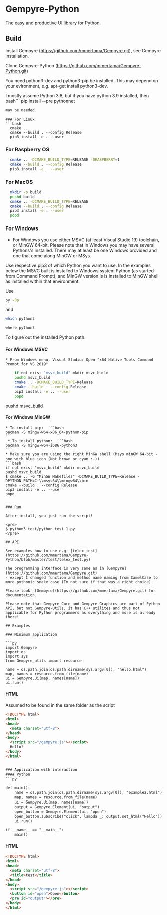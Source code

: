 # Gempyre-Python 

The easy and productive UI library for Python. 

## Build

Install Gempyre (https://github.com/mmertama/Gempyre.git), see Gempyre
installation. 

Clone Gempyre-Python (https://github.com/mmertama/Gempyre-Python.git)

You need python3-dev and python3-pip be installed. This may depend on your evironment, e.g. apt-get install python3-dev.

I mostly assume Python 3.8, but if you have python 3.9 installed, then 
bash```
pip install --pre pythonnet
```
may be needed.

### For Linux
```bash
  cmake ..
  cmake --build . --config Release
  pip3 install -e . --user
```

### For Raspberry OS
```bash
  cmake .. -DCMAKE_BUILD_TYPE=RELEASE -DRASPBERRY=1
  cmake --build . --config Release
  pip3 install -e . --user
```


### For MacOS
```bash
  mkdir -p build
  pushd build
  cmake .. -DCMAKE_BUILD_TYPE=RELEASE
  cmake --build . --config Release
  pip3 install -e . --user
  popd
```

### For Windows
* For Windows you use either MSVC (at least Visual Studio 19) toolchain, or
MinGW 64-bit. Please note that in Windows you may have several Pythons's installed. 
There may at least be one Windows provided and one that come along MinGW or MSys.

Use respective pip3 of which Python you want to use. In the examples below the MSVC built
is installed to Windows system Python (as started from Command Prompt), and MinGW version is
is installed to MinGW shell as installed within that environment. 

Use 
```bash
py -0p
```
and

```bash
which python3
```

```bash
where python3
```

To figure out the installed Python path.

#### For Windows MSVC
    * From Windows menu, Visual Studio: Open "x64 Native Tools Command Prompt for VS 2019"
```bash
    if not exist "msvc_build" mkdir msvc_build
    pushd msvc_build
    cmake .. -DCMAKE_BUILD_TYPE=Release
    cmake --build . --config Release
    pip3 install -e .. --user
    popd
```
pushd msvc_build
#### For Windows MinGW
    * To install pip:  ```bash
    pacman -S mingw-w64-x86_64-python-pip
    ```
     * To install python:  ```bash
    pacman -S mingw-w64-i686-python3
    ```
    * Make sure you are using the right MinGW shell (Msys minGW 64-bit - one with blue icon (Not brown or cyan :-))
    ```bash
    if not exist "msvc_build" mkdir msvc_build
    pushd msvc_build
    $ cmake .. -G "MinGW Makefiles" -DCMAKE_BUILD_TYPE=Release -DPYTHON_PATH=C:\\msys64\\mingw64\\bin
    cmake --build . --config Release
    pip3 install -e .. --user
    popd
```

### Run

After install, you just run the script!

<pre>
$ python3 test/python_test_1.py
</pre>

## API

See examples how to use e.g. [telex_test](https://github.com/mmertama/Gempyre-Python/blob/master/test/telex_test.py)

The programming interface is very same as in [Gempyre](https://github.com/mmertama/Gempyre.git)
- except I changed function and method name naming from CamelCase to more pythonic snake_case (Im not sure if that was a right choice).

Please look  [Gempyre](https://github.com/mmertama/Gempyre.git) for documentation.

Please note that Gempyre Core and Gempyre Graphics are part of Python API, but not Gempyre-Utils, it has C++ utilites and thus not applicable for Python programmers as everything and more is already there!
  
## Examples

### Minimum application

```py
import Gempyre
import os
import sys
from Gempyre_utils import resource

name = os.path.join(os.path.dirname(sys.argv[0]), "hello.html")
map, names = resource.from_file(name)
ui = Gempyre.Ui(map, names[name])
ui.run()
```

#### HTML
Assumed to be found in the same folder as the script
```html
<!DOCTYPE html>
<html>
<head>
  <meta charset="utf-8">
</head>
<body>
  <script src="/gempyre.js"></script>
  Hello!
</body>
</html>


### Application with interaction
#### Python
```py

def main():
    name = os.path.join(os.path.dirname(sys.argv[0]), "example2.html")
    map, names = resource.from_file(name)
    ui = Gempyre.Ui(map, names[name])
    output = Gempyre.Element(ui, "output")
    open_button = Gempyre.Element(ui, "open")
    open_button.subscribe("click", lambda _: output.set_html("Hello"))
    ui.run()

if __name__ == "__main__":
    main()
```
#### HTML
```html
<!DOCTYPE html>
<html>
<head>
  <meta charset="utf-8">
  <title>test</title>
</head>
<body>
  <script src="/gempyre.js"></script>
  <button id="open">Open</button>
  <pre id="output"></pre>
</body>
</html>

